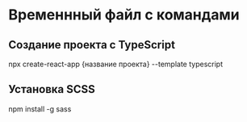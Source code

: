 # Временнный файл с командами

## Создание проекта с TypeScript
npx create-react-app {название проекта} --template typescript

## Установка SCSS
npm install -g sass
